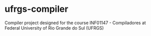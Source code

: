 # ufrgs-compiler
Compiler project designed for the course INF01147 - Compiladores at Federal University of Rio Grande do Sul (UFRGS)
